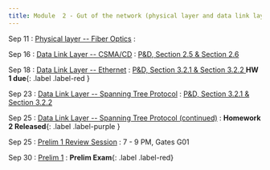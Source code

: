 ```yaml
---
title: Module  2 - Gut of the network (physical layer and data link layer)
---
```


Sep 11
: [Physical layer -- Fiber Optics]()
  : []()


Sep 16
: [Data Link Layer -- CSMA/CD]()
  : [P&D, Section 2.5 & Section 2.6]()


Sep 18
: [Data Link Layer -- Ethernet]()
  : [P&D, Section 3.2.1 & Section 3.2.2	]() **HW 1 due**{: .label .label-red }


Sep 23
: [Data Link Layer -- Spanning Tree Protocol]()
  : [P&D, Section 3.2.1 & Section 3.2.2	]()


Sep 25
: [Data Link Layer -- Spanning Tree Protocol (continued)](https://canvas.cornell.edu/files/10005496/download?download_frd=1)
  : []() **Homework 2 Released**{: .label .label-purple }	

Sep 25
: [Prelim 1 Review Session]()
  : 7 - 9 PM, Gates G01

Sep 30
: [Prelim 1]()
  : **Prelim Exam**{: .label .label-red}[]()


